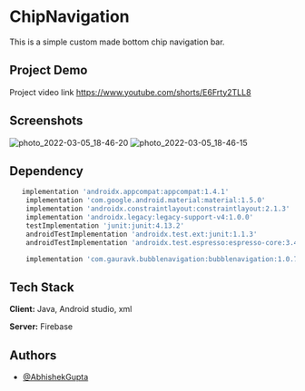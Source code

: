 # ChipNavigation

This is a simple custom made bottom chip navigation bar.


## Project Demo 

Project video link https://www.youtube.com/shorts/E6Frty2TLL8



<!-- ## Features

- chip navigation 
- custom colors . -->




## Screenshots
![photo_2022-03-05_18-46-20](https://user-images.githubusercontent.com/70539485/156884718-e71a94c1-0f7a-4041-9654-068b22cac142.jpg)
![photo_2022-03-05_18-46-15](https://user-images.githubusercontent.com/70539485/156884720-3ffde86d-b96a-4b63-85fb-af163943d416.jpg)


## Dependency 

```javascript
   implementation 'androidx.appcompat:appcompat:1.4.1'
    implementation 'com.google.android.material:material:1.5.0'
    implementation 'androidx.constraintlayout:constraintlayout:2.1.3'
    implementation 'androidx.legacy:legacy-support-v4:1.0.0'
    testImplementation 'junit:junit:4.13.2'
    androidTestImplementation 'androidx.test.ext:junit:1.1.3'
    androidTestImplementation 'androidx.test.espresso:espresso-core:3.4.0'

    implementation 'com.gauravk.bubblenavigation:bubblenavigation:1.0.7'
```


## Tech Stack

**Client:** Java, Android studio, xml

**Server:** 
Firebase


## Authors

- [@AbhishekGupta](https://github.com/Tesla-gamer)
